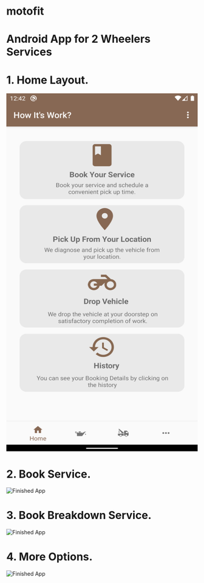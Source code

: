 
# motofit
# Android App for 2 Wheelers  Services  
# 1. Home Layout.
<img src="Home.png" width="520" height="940">

# 2. Book Service.
![Finished App](https://github.com/PruthviSooni/motofit/blob/master/Book-Service.gif)

# 3. Book Breakdown Service.
![Finished App](https://github.com/PruthviSooni/motofit/blob/master/Book%20BreakDown.gif)

# 4. More Options.
![Finished App](https://github.com/PruthviSooni/motofit/blob/master/More.gif)

